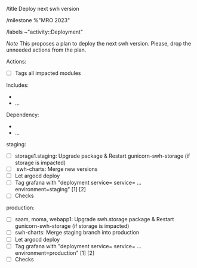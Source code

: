 /title Deploy next swh version

/milestone %"MRO 2023"

/labels ~"activity::Deployment"

*Note* This proposes a plan to deploy the next swh version. Please, drop the
unneeded actions from the plan.

Actions:
- [ ] Tags all impacted modules

Includes:
- <insert-new-version-packages-with-small-summary>
- ...

Dependency:
- <insert-blocking-dependency>
- ...

staging:
- [ ] storage1.staging: Upgrade package & Restart gunicorn-swh-storage (if storage is impacted)
- [ ] <insert-mr-link> swh-charts: Merge new versions
- [ ] Let argocd deploy
- [ ] Tag grafana with "deployment service=<service> service=<service2> ... environment=staging" [1] [2]
- [ ] Checks

production:
- [ ] saam, moma, webapp1: Upgrade swh.storage package & Restart gunicorn-swh-storage (if storage is impacted)
- [ ] swh-charts: Merge staging branch into production
- [ ] Let argocd deploy
- [ ] Tag grafana with "deployment service=<service> service=<service2> ... environment=production" [1] [2]
- [ ] Checks
